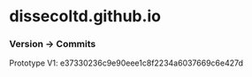 # dissecoltd.github.io

### Version -> Commits
Prototype V1: e37330236c9e90eee1c8f2234a6037669c6e427d
